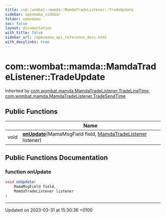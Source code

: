 ```yaml
---
title: com::wombat::mamda::MamdaTradeListener::TradeUpdate
sidebar: openmama_sidebar
folder: openmama
toc: false
layout: documentation
with_title: false
sidebar_url: /openmama_api_reference_docs.html
with_doxylinks: true
---
```


# com::wombat::mamda::MamdaTradeListener::TradeUpdate





Inherited by [com.wombat.mamda.MamdaTradeListener.TradeLineTime](classcom_1_1wombat_1_1mamda_1_1MamdaTradeListener_1_1TradeLineTime.html), [com.wombat.mamda.MamdaTradeListener.TradeSendTime](classcom_1_1wombat_1_1mamda_1_1MamdaTradeListener_1_1TradeSendTime.html)

## Public Functions

|                | Name           |
| -------------- | -------------- |
| void | **[onUpdate](interfacecom_1_1wombat_1_1mamda_1_1MamdaTradeListener_1_1TradeUpdate.html#function-onupdate)**(MamaMsgField field, [MamdaTradeListener](classcom_1_1wombat_1_1mamda_1_1MamdaTradeListener.html) listener) |

## Public Functions Documentation

### function onUpdate

```java
void onUpdate(
    MamaMsgField field,
    MamdaTradeListener listener
)
```


-------------------------------

Updated on 2023-03-31 at 15:30:36 +0100